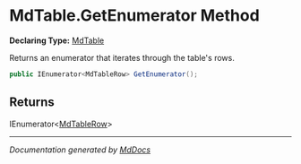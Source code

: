 ﻿# MdTable.GetEnumerator Method

**Declaring Type:** [MdTable](../index.md)

Returns an enumerator that iterates through the table's rows.

```csharp
public IEnumerator<MdTableRow> GetEnumerator();
```

## Returns

IEnumerator\<[MdTableRow](../../MdTableRow/index.md)\>

___

*Documentation generated by [MdDocs](https://github.com/ap0llo/mddocs)*
